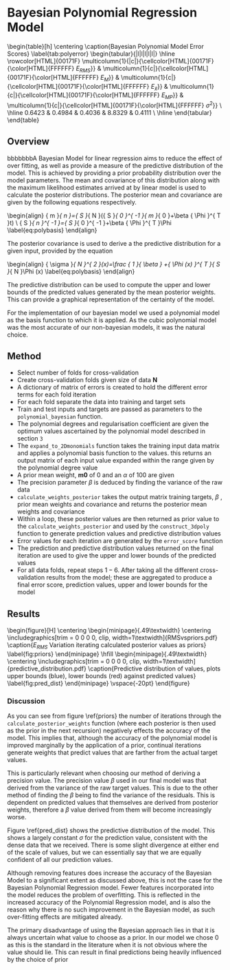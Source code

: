 
# Bayesian Polynomial Regression Model

\begin{table}[h]
\centering
\caption{Bayesian Polynomial Model Error Scores}
\label{tab:polyerror}
\begin{tabular}{|l|l|l|l|l|}
\hline
\rowcolor[HTML]{00171F}
\multicolumn{1}{|c|}{\cellcolor[HTML]{00171F}{\color[HTML]{FFFFFF} ${E}_{RMS}$}} & \multicolumn{1}{c|}{\cellcolor[HTML]{00171F}{\color[HTML]{FFFFFF} ${E}_{M}$}} & \multicolumn{1}{c|}{\cellcolor[HTML]{00171F}{\color[HTML]{FFFFFF} ${E}_{\tilde{x}}$}} & \multicolumn{1}{c|}{\cellcolor[HTML]{00171F}{\color[HTML]{FFFFFF} ${E}_{MP}$}} & \multicolumn{1}{c|}{\cellcolor[HTML]{00171F}{\color[HTML]{FFFFFF} ${\sigma}^{2}$}} \\ \hline
0.6423                                                               & 0.4984                                                               & 0.4036                                                             & 8.8329                                                           & 0.4111                                                           \\ \hline
\end{tabular}
\end{table}

## Overview
bbbbbbbA Bayesian Model for linear regression aims to reduce the effect of over fitting, as well as provide a measure of the predictive distribution of the model. This is achieved by providing a prior probability distribution over the model parameters. The mean and covariance of this distribution along with the maximum likelihood estimates arrived at by linear model is used to calculate the posterior distributions. The posterior mean and covariance are given by the following equations respectively.

\begin{align}
    { m }_{ n }={ S }_{ N }({ S }_{ 0 }^{ -1 }{ m }_{ 0 }+\beta { \Phi  }^{ T }t) \\
    { S }_{ n }^{ -1 }={ S }_{ 0 }^{ -1 }+\beta { \Phi  }^{ T }\Phi
    \label{eq:polybasis}
\end{align}

The posterior covariance is used to derive a the predictive distribution for a given input, provided by the equation

\begin{align}
    { \sigma  }_{ N }^{ 2 }(x)=\frac { 1 }{ \beta  } +{ \Phi (x) }^{ T }{ S }_{ N }\Phi (x)
    \label{eq:polybasis}
\end{align}

 The predictive distribution can be used to compute the upper and lower bounds of the predicted values generated by the mean posterior weights. This can provide a graphical representation of the certainty of the model.

For the implementation of our bayesian model we used a polynomial model as the basis function to which it is applied. As the cubic polynomial model was the most accurate of our non-bayesian models, it was the natural choice.




## Method

- Select number of folds for cross-validation
- Create cross-validation folds given size of data **N**
- A dictionary of matrix of errors is created to hold the different error terms for each fold iteration
- For each fold separate the data into training and target sets
- Train and test inputs and targets are passed as parameters to the `polynomial_bayesian` function.
- The polynomial degrees and regularisation coefficient are given the optimum values ascertained by the polynomial model described in section `3`
- The `expand_to_2Dmonomials` function takes the training input data matrix and applies a polynomial basis function to the values. this returns an output matrix of each input value expanded within the range given by the polynomial degree value
- A prior mean weight, **m0** of 0 and an $\alpha$ of 100 are given
- The precision parameter $\beta$  is deduced by finding the variance of the raw data
- `calculate_weights_posterior` takes the output matrix training targets, $\beta$ , prior mean weights and covariance and returns the posterior mean weights and covariance
- Within a loop, these posterior values are then returned as prior value to the `calculate_weights_posterior` and used by the `construct_3dpoly` function to generate prediction values and predictive distribution values
- Error values for each iteration are generated by the `error_score` function
- The prediction and predictive distribution values returned on the final iteration are used to give the upper and lower bounds of the predicted values
- For all data folds, repeat steps $1-6$. After taking all the different cross-validation results from the model; these are aggregated to produce a final error score, prediction values, upper and lower bounds for the model


## Results

\begin{figure}[H]
\centering
\begin{minipage}{.49\textwidth}
  \centering
  \includegraphics[trim = 0 0 0 0, clip, width=1\textwidth]{RMSvspriors.pdf}
 \caption{$E_{RMS}$ Variation iterating calculated posterior values as priors}
 \label{fig:priors}
\end{minipage}
\hfill
\begin{minipage}{.49\textwidth}
  \centering
   \includegraphics[trim = 0 0 0 0, clip, width=1\textwidth]{predictive_distribution.pdf}
   \caption{Predictive distribution of values, plots upper bounds (blue), lower bounds (red) against predicted values}
  \label{fig:pred_dist}
\end{minipage}
\vspace{-20pt}
\end{figure}


### Discussion
As you can see from figure \ref{priors} the number of iterations through the `calculate_posterior_weights` function (where each posterior is then used as the prior in the next recursion) negatively effects the accuracy of the model. This implies that, although the accuracy of the polynomial model is improved marginally by the application of a prior, continual iterations generate weights that predict values that are farther from the actual target values.

This is particularly relevant when choosing our method of deriving a precision value. The precision value $\beta$ used in our final model was that derived from the variance of the raw target values. This is due to the other method of finding the $\beta$ being to find the variance of the residuals. This is dependent on predicted values that themselves are derived from posterior weights, therefore a $\beta$ value derived from them will become increasingly worse. 

Figure \ref{pred_dist} shows the predictive distribution of the model. This shows a largely constant $\sigma$ for the prediction value, consistent with the dense data that we received. There is some slight divergence at either end of the scale of values, but we can essentially say that we are equally confident of all our prediction values. 

Although removing features does increase the accuracy of the Bayesian Model to a significant extent as discussed above, this is not the case for the Bayesian Polynomial Regression model. Fewer features incorporated into the model reduces the problem of overfitting. This is reflected in the increased accuracy of the Polynomial Regression model, and is also the reason why there is no such improvement in the Bayesian model, as such over-fitting effects are mitigated already. 

The primary disadvantage of using the Bayesian approach lies in that it is always uncertain what value to choose as a prior. In our model we chose 0 as this is the standard in the literature when it is not obvious where the value should lie. This can result in final predictions being heavily influenced by the choice of prior

